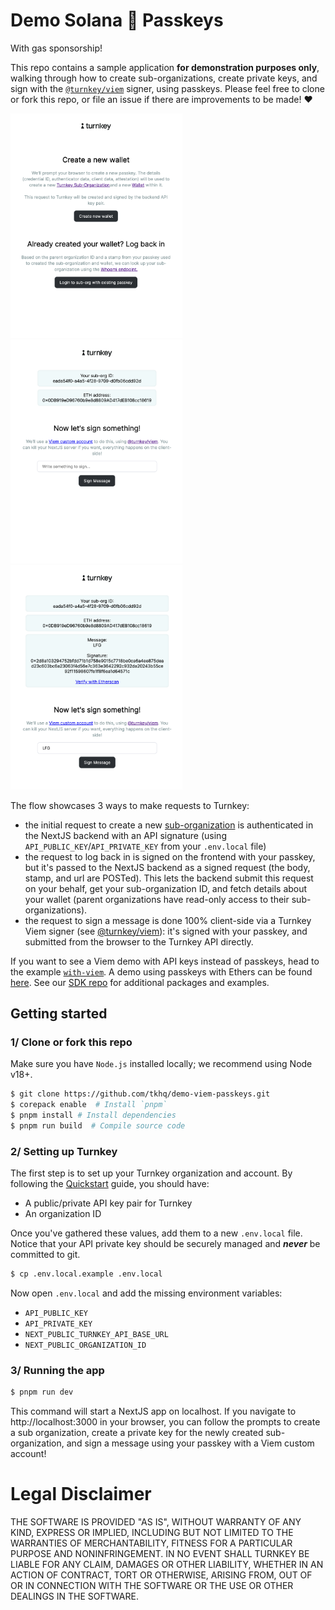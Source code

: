 # Demo Solana 🤝 Passkeys

With gas sponsorship!

This repo contains a sample application **for demonstration purposes only**, walking through how to create sub-organizations, create private keys, and sign with the [`@turnkey/viem`](https://github.com/tkhq/sdk/tree/main/packages/viem) signer, using passkeys. Please feel free to clone or fork this repo, or file an issue if there are improvements to be made! ❤️

<img src="./img/home.png" width="275"/><img src="./img/wallet.png" width="275"/><img src="./img/signature.png" width="275"/>

The flow showcases 3 ways to make requests to Turnkey:

- the initial request to create a new [sub-organization](https://docs.turnkey.com/getting-started/sub-organizations) is authenticated in the NextJS backend with an API signature (using `API_PUBLIC_KEY`/`API_PRIVATE_KEY` from your `.env.local` file)
- the request to log back in is signed on the frontend with your passkey, but it's passed to the NextJS backend as a signed request (the body, stamp, and url are POSTed). This lets the backend submit this request on your behalf, get your sub-organization ID, and fetch details about your wallet (parent organizations have read-only access to their sub-organizations).
- the request to sign a message is done 100% client-side via a Turnkey Viem signer (see [@turnkey/viem](https://github.com/tkhq/sdk/tree/main/packages/viem)): it's signed with your passkey, and submitted from the browser to the Turnkey API directly.

If you want to see a Viem demo with API keys instead of passkeys, head to the example [`with-viem`](https://github.com/tkhq/sdk/tree/main/examples/with-viem). A demo using passkeys with Ethers can be found [here](https://github.com/tkhq/demo-ethers-passkeys). See our [SDK repo](https://github.com/tkhq/sdk) for additional packages and examples.

## Getting started

### 1/ Clone or fork this repo

Make sure you have `Node.js` installed locally; we recommend using Node v18+.

```bash
$ git clone https://github.com/tkhq/demo-viem-passkeys.git
$ corepack enable  # Install `pnpm`
$ pnpm install # Install dependencies
$ pnpm run build  # Compile source code
```

### 2/ Setting up Turnkey

The first step is to set up your Turnkey organization and account. By following the [Quickstart](https://docs.turnkey.com/getting-started/quickstart) guide, you should have:

- A public/private API key pair for Turnkey
- An organization ID

Once you've gathered these values, add them to a new `.env.local` file. Notice that your API private key should be securely managed and **_never_** be committed to git.

```bash
$ cp .env.local.example .env.local
```

Now open `.env.local` and add the missing environment variables:

- `API_PUBLIC_KEY`
- `API_PRIVATE_KEY`
- `NEXT_PUBLIC_TURNKEY_API_BASE_URL`
- `NEXT_PUBLIC_ORGANIZATION_ID`

### 3/ Running the app

```bash
$ pnpm run dev
```

This command will start a NextJS app on localhost. If you navigate to http://localhost:3000 in your browser, you can follow the prompts to create a sub organization, create a private key for the newly created sub-organization, and sign a message using your passkey with a Viem custom account!

# Legal Disclaimer

THE SOFTWARE IS PROVIDED "AS IS", WITHOUT WARRANTY OF ANY KIND, EXPRESS OR IMPLIED, INCLUDING BUT NOT LIMITED TO THE WARRANTIES OF MERCHANTABILITY, FITNESS FOR A PARTICULAR PURPOSE AND NONINFRINGEMENT. IN NO EVENT SHALL TURNKEY BE LIABLE FOR ANY CLAIM, DAMAGES OR OTHER LIABILITY, WHETHER IN AN ACTION OF CONTRACT, TORT OR OTHERWISE, ARISING FROM, OUT OF OR IN CONNECTION WITH THE SOFTWARE OR THE USE OR OTHER DEALINGS IN THE SOFTWARE.
